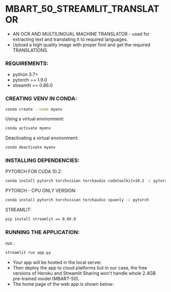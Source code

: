 # MBART_50_STREAMLIT_TRANSLATOR
- AN OCR AND MULTILINGUAL MACHINE TRANSLATOR - used for extracting text and translating it to required languages.
- Upload a high quality image with proper font and get the required TRANSLATIONS.
### REQUIREMENTS:

* python 3.7+
* pytorch == 1.9.0
* streamlit == 0.86.0

### CREATING VENV IN CONDA:
```sh
conda create --name myenv
```
Using a virtual environment:
```sh
conda activate myenv
```
Deactivating a virtual environment:
```sh
conda deactivate myenv
```
### INSTALLING DEPENDENCIES:
PYTORCH FOR CUDA 10.2:
```sh
conda install pytorch torchvision torchaudio cudatoolkit=10.2 -c pytorch
```
PYTORCH - CPU ONLY VERSION:
```sh
conda install pytorch torchvision torchaudio cpuonly -c pytorch
```
STREAMLIT:
```sh
pip install streamlit == 0.86.0
```

### RUNNING THE APPLICATION:
run :
```sh
streamlit run app.py
```
- Your app will be hosted in the local server.
- Then deploy the app to cloud platforms but in our case, the free versions of Heroku and Streamlit Sharing won't handle whole 2.4GB pre-trained model (MBART-50).
- The home page of the web app is shown below:
<!-- <div class="row"> -->
<!--     <img src="OUTPUT.png" title='HomePage' alt="index" style="width:30%"> -->
<!-- </div> -->
